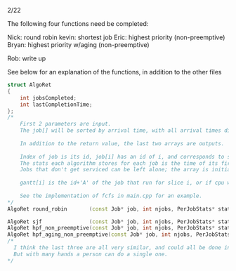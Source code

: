 2/22

The following four functions need be completed:

Nick:   round robin
kevin:  shortest job
Eric:   highest priority (non-preemptive)
Bryan:  highest priority w/aging (non-preemptive)

Rob:    write up

See below for an explanation of the functions, in addition to the other files

```C++
struct AlgoRet
{
    int jobsCompleted;
    int lastCompletionTime;
};
/*
    First 2 parameters are input.
    The job[] will be sorted by arrival time, with all arrival times distinct.
    
    In addition to the return value, the last two arrays are outputs.
    
    Index of job is its id, job[i] has an id of i, and corresponds to stats[i].
    The stats each algorithm stores for each job is the time of its first slice, and completion time.
    Jobs that don't get serviced can be left alone; the array is initialized before hand.
    
    gantt[i] is the id+'A' of the job that run for slice i, or if cpu was idle '.'.
    
    See the implementation of fcfs in main.cpp for an example.
*/
AlgoRet round_robin       (const Job* job, int njobs, PerJobStats* stats, char* gantt);

AlgoRet sjf               (const Job* job, int njobs, PerJobStats* stats, char* gantt);
AlgoRet hpf_non_preemptive(const Job* job, int njobs, PerJobStats* stats, char* gantt);
AlgoRet hpf_aging_non_preemptive(const Job* job, int njobs, PerJobStats* stats, char* gantt);//extra credit
/*
  I think the last three are all very similar, and could all be done in a similar way to the preemptive template function.
  But with many hands a person can do a single one.
*/
```
